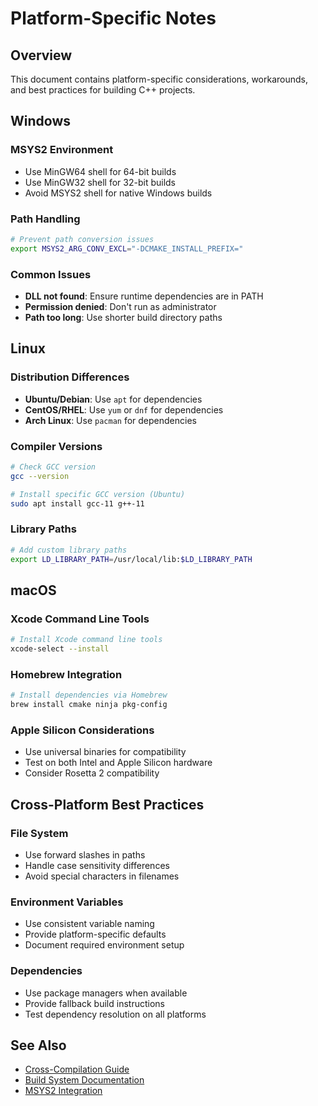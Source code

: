 # Platform-Specific Notes

## Overview

This document contains platform-specific considerations, workarounds, and best practices for building C++ projects.

## Windows

### MSYS2 Environment
- Use MinGW64 shell for 64-bit builds
- Use MinGW32 shell for 32-bit builds
- Avoid MSYS2 shell for native Windows builds

### Path Handling
```bash
# Prevent path conversion issues
export MSYS2_ARG_CONV_EXCL="-DCMAKE_INSTALL_PREFIX="
```

### Common Issues
- **DLL not found**: Ensure runtime dependencies are in PATH
- **Permission denied**: Don't run as administrator
- **Path too long**: Use shorter build directory paths

## Linux

### Distribution Differences
- **Ubuntu/Debian**: Use `apt` for dependencies
- **CentOS/RHEL**: Use `yum` or `dnf` for dependencies
- **Arch Linux**: Use `pacman` for dependencies

### Compiler Versions
```bash
# Check GCC version
gcc --version

# Install specific GCC version (Ubuntu)
sudo apt install gcc-11 g++-11
```

### Library Paths
```bash
# Add custom library paths
export LD_LIBRARY_PATH=/usr/local/lib:$LD_LIBRARY_PATH
```

## macOS

### Xcode Command Line Tools
```bash
# Install Xcode command line tools
xcode-select --install
```

### Homebrew Integration
```bash
# Install dependencies via Homebrew
brew install cmake ninja pkg-config
```

### Apple Silicon Considerations
- Use universal binaries for compatibility
- Test on both Intel and Apple Silicon hardware
- Consider Rosetta 2 compatibility

## Cross-Platform Best Practices

### File System
- Use forward slashes in paths
- Handle case sensitivity differences
- Avoid special characters in filenames

### Environment Variables
- Use consistent variable naming
- Provide platform-specific defaults
- Document required environment setup

### Dependencies
- Use package managers when available
- Provide fallback build instructions
- Test dependency resolution on all platforms

## See Also

- [Cross-Compilation Guide](cross-compilation.md)
- [Build System Documentation](../developer-guide/build-system.md)
- [MSYS2 Integration](../getting-started/msys2-integration.md)

